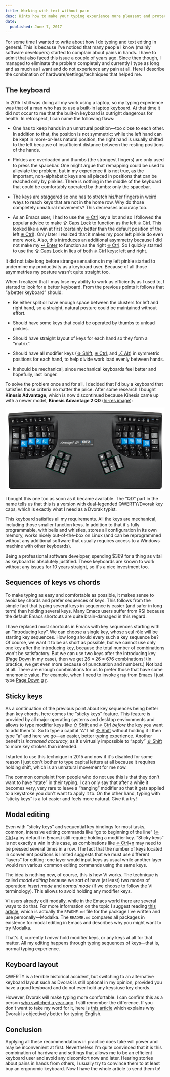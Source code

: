 ```yaml
---
title: Working with text without pain
desc: Hints how to make your typing experience more pleasant and protect yourself from RSI in the future.
date:
  published: June 7, 2017
---
```


For some time I wanted to write about how I do typing and text editing in
general. This is because I've noticed that many people I know (mainly
software developers) started to complain about pains in hands. I have to
admit that also faced this issue a couple of years ago. Since then though, I
managed to eliminate the problem completely and currently I type as long and
as much as I want and do not experience any pain at all. Here I describe the
combination of hardware/settings/techniques that helped me.

## The keyboard

In 2015 I still was doing all my work using a laptop, so my typing
experience was that of a man who has to use a built-in laptop keyboard. At
that time it did not occur to me that the built-in keyboard is outright
dangerous for health. In retrospect, I can name the following flaws:

* One has to keep hands in an unnatural position—too close to each other. In
  addition to that, the position is not symmetric: while the left hand can
  be kept in more-or-less natural position, the right hand is usually
  shifted to the left because of insufficient distance between the resting
  positions of the hands.

* Pinkies are overloaded and thumbs (the strongest fingers) are only used to
  press the spacebar. One might argue that remapping could be used to
  alleviate the problem, but in my experience it is not true, as the
  important, non-alphabetic keys are all placed in positions that can be
  reached only by pinkies. There is nothing in the middle of the keyboard
  that could be comfortably operated by thumbs: only the spacebar.

* The keys are staggered so one has to stretch his/her fingers in weird ways
  to reach keys that are not in the home row. Why do those completely
  unnatural movements? This decreases accuracy too.

* As an Emacs user, I had to use the [⎈ Ctrl][kbd] key a lot and so I
  followed the popular advice to make [⇪ Caps Lock][kbd] to function as the
  left [⎈ Ctrl][kbd]. This looked like a win at first (certainly better than
  the default position of the left [⎈ Ctrl][kbd]). Only later I realized
  that it makes my poor left pinkie do even more work. Also, this introduces
  an additional asymmetry because I did not make my [↵ Enter][kbd] to
  function as the right [⎈ Ctrl][kbd]. So I quickly started to use the [⇪
  Caps Lock][kbd] in lieu of both [⎈ Ctrl][kbd] keys: left and right.

It did not take long before strange sensations in my left pinkie started to
undermine my productivity as a keyboard user. Because of all those
asymmetries my posture wasn't quite straight too.

When I realized that I may lose my ability to work as efficiently as I used
to, I started to look for a better keyboard. From the previous points it
follows that “a better keyboard” should:

* Be either split or have enough space between the clusters for left and
  right hand, so a straight, natural posture could be maintained without
  effort.

* Should have some keys that could be operated by thumbs to unload pinkies.

* Should have straight layout of keys for each hand so they form a “matrix”.

* Should have all modifier keys ([⇧ Shift][kbd], [⎈ Ctrl][kbd], and [⎇
  Alt][kbd]) in symmetric positions for each hand, to help divide work load
  evenly between hands.

* It should be mechanical, since mechanical keyboards feel better and
  hopefully, last longer.

To solve the problem once and for all, I decided that I'd buy a keyboard
that satisfies those criteria no matter the price. After some research I
bought **Kinesis Advantage**, which is now discontinued because Kinesis came
up with a newer model, **Kinesis Advantage 2 QD**
([hi-res image](https://www.kinesis-ergo.com/wp-content/uploads/2016/07/kb600qd-oh-1977x1024.png)):

![Kinesis Advantage 2 QD](/static/img/kinesis-advantage-2-qd.png)

I bought this one too as soon as it became available. The “QD” part in the
name tells us that this is a version with dual-legended QWERTY/Dvorak key
caps, which is exactly what I need as a Dvorak typist.

This keyboard satisfies all my requirements. All the keys are mechanical,
including those smaller function keys. In addition to that it's fully
programmable, with bells and whistles, stores all configuration in its own
memory, works nicely out-of-the-box on Linux (and can be reprogrammed
without any additional software that usually requires access to a Windows
machine with other keyboards).

Being a professional software developer, spending $369 for a thing as vital
as keyboard is absolutely justified. These keyboards are known to work
without any issues for 10 years straight, so it's a nice investment too.

## Sequences of keys vs chords

To make typing as easy and comfortable as possible, it makes sense to avoid
key chords and prefer sequences of keys. This follows from the simple fact
that typing several keys in sequence is easier (and safer in long term) than
holding several keys. Many Emacs users suffer from RSI because the default
Emacs shortcuts are quite brain-damaged in this regard.

I have replaced most shortcuts in Emacs with key sequences starting with an
“introducing key”. We can choose a single key, whose seul rôle will be
starting key sequences. How long should every such a key sequence be? Of
course, we want it to be as short as possible, but we cannot use only one
key after the introducing key, because the total number of combinations
won't be satisfactory. But we can use two keys after the introducing key
([Page Down][kbd] in my case), then we get 26 × 26 = 676 combinations! (In
practice, we get even more because of punctuation and numbers.) Not bad at
all. There are enough combinations for us to prefer those that have some
mnemonic value. For example, when I need to invoke `grep` from Emacs I just
type [Page Down][kbd] [g][kbd] [r][kbd].

## Sticky keys

As a continuation of the previous point about key sequences being better
than key chords, here comes the “sticky keys” feature. This feature is
provided by all major operating systems and desktop environments and allows
to type modifier keys like [⇧ Shift][kbd] and [⎈ Ctrl][kbd] *before* the key
you want to add them to. So to type a capital “A” I hit [⇧ Shift][kbd]
without holding it I then type “a” and here we go—an easier, better typing
experience. Another benefit is *increased accuracy*, as it's virtually
impossible to “apply” [⇧ Shift][kbd] to more key strokes than intended.

I started to use this technique in 2015 and now if it's disabled for some
reason I just don't bother to type capital letters at all because it
requires holding shift, which is an unnatural movement for me now.

The common complaint from people who do not use this is that they don't want
to have “state” in their typing. I can only say that after a while it
becomes very, very rare to leave a “hanging” modifier so that it gets
applied to a keystroke you don't want to apply it to. On the other hand,
typing with “sticky keys” is a lot easier and feels more natural. Give it a
try!

## Modal editing

Even with “sticky keys” and sequential key bindings for most tasks, common,
intensive editing commands like “go to beginning of the line” ([⎈
Ctrl][kbd]+[a][kbd] by default in Emacs) still require holding a modifier
key. “Sticky keys” is not exactly a win in this case, as combinations like
[⎈ Ctrl][kbd]+[n][kbd] may need to be pressed several times in a row. The
fact that the number of keys located in convenient positions is limited
suggests that we must use different “layers” for editing: one layer would
input keys as usual while another layer would run various common editing
commands using the same keys.

The idea is nothing new, of course, this is how Vi works. The technique is
called *modal editing* because we sort of have (at least) two modes of
operation: *insert mode* and *normal mode* (if we choose to follow the Vi
terminology). This allows to avoid holding any modifier keys.

Vi users already edit modally, while in the Emacs world there are several
ways to do that. For more information on the topic I suggest reading
[this article](https://github.com/mrkkrp/modalka/blob/master/README.md),
which is actually the `README.md` file for the package I've written and use
personally—Modalka. The `README.md` compares all packages in existence for
modal editing in Emacs and describes why you might want to try Modalka.

That's it, currently I *never* hold modifier keys, or any keys at all for
that matter. All my editing happens through typing sequences of keys—that
is, normal typing experience.

## Keyboard layout

QWERTY is a terrible historical accident, but switching to an alternative
keyboard layout such as Dvorak is still optional in my opinion, provided you
have a good keyboard and do not ever hold any keys/use key chords.

However, Dvorak will make typing more comfortable. I can confirm this as a
person [who switched a year ago](/post/dvorak-rocks.html). I still remember
the difference. If you don't want to take my word for it, here is [this
article](http://infohost.nmt.edu/~shipman/ergo/parkinson.html) which
explains why Dvorak is objectively better for typing English.

## Conclusion

Applying all these recommendations in practice does take will power and may
be inconvenient at first. Nevertheless I'm quite convinced that it is this
combination of hardware and settings that allows me to be an efficient
keyboard user and avoid any discomfort now and later. Hearing stories about
pains in hands from others, I usually try to convince them to at least buy
an ergonomic keyboard. Now I have the whole article to send them to!

[kbd]: kbd:
